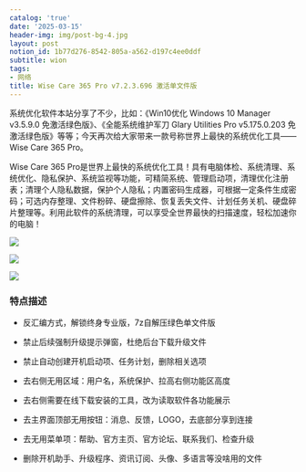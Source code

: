 ```yaml
---
catalog: 'true'
date: '2025-03-15'
header-img: img/post-bg-4.jpg
layout: post
notion_id: 1b77d276-8542-805a-a562-d197c4ee0ddf
subtitle: wion
tags:
- 网络
title: Wise Care 365 Pro v7.2.3.696 激活单文件版
---
```


系统优化软件本站分享了不少，比如：《Win10优化 Windows 10 Manager v3.5.9.0 免激活绿色版》、《全能系统维护军刀 Glary Utilities Pro v5.175.0.203 免激活绿色版》等等；今天再次给大家带来一款号称世界上最快的系统优化工具——Wise Care 365 Pro。


Wise Care 365 Pro是世界上最快的系统优化工具！具有电脑体检、系统清理、系统优化、隐私保护、系统监视等功能，可精简系统、管理启动项，清理优化注册表；清理个人隐私数据，保护个人隐私；内置密码生成器，可根据一定条件生成密码；可选内存整理、文件粉碎、硬盘擦除、恢复丢失文件、计划任务关机、硬盘碎片整理等。利用此软件的系统清理，可以享受全世界最快的扫描速度，轻松加速你的电脑！


![](https://img.fenxmi.com/zb_users/upload/2022/01/202201061641437960374697.jpg)


![](https://img.fenxmi.com/zb_users/upload/2022/01/202201061641437960105580.jpg)


![](https://img.fenxmi.com/zb_users/upload/2022/01/202201061641437960643200.jpg)


### 特点描述


- 反汇编方式，解锁终身专业版，7z自解压绿色单文件版


- 禁止后续强制升级提示弹窗，杜绝后台下载升级文件


- 禁止自动创建开机启动项、任务计划，删除相关选项


- 去右侧无用区域：用户名，系统保护、拉高右侧功能区高度


- 去右侧需要在线下载安装的工具，改为读取软件各功能展示


- 去主界面顶部无用按钮：消息、反馈，LOGO，去底部分享到连接


- 去无用菜单项：帮助、官方主页、官方论坛、联系我们、检查升级


- 删除开机助手、升级程序、资讯订阅、头像、多语言等没啥用的文件
